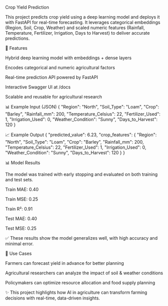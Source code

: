 
Crop Yield Prediction

This project predicts crop yield using a deep learning model and deploys it with FastAPI for real-time forecasting. It leverages categorical embeddings (Region, Soil, Crop, Weather) and scaled numeric features (Rainfall, Temperature, Fertilizer, Irrigation, Days to Harvest) to deliver accurate predictions.

📌 Features

Hybrid deep learning model with embeddings + dense layers

Encodes categorical and numeric agricultural factors

Real-time prediction API powered by FastAPI

Interactive Swagger UI at /docs

Scalable and reusable for agricultural research

📊 Example Input (JSON)
{
  "Region": "North",
  "Soil_Type": "Loam",
  "Crop": "Barley",
  "Rainfall_mm": 200,
  "Temperature_Celsius": 22,
  "Fertilizer_Used": 1,
  "Irrigation_Used": 0,
  "Weather_Condition": "Sunny",
  "Days_to_Harvest": 120
}

📈 Example Output
{
  "predicted_value": 6.23,
  "crop_features": {
    "Region": "North",
    "Soil_Type": "Loam",
    "Crop": "Barley",
    "Rainfall_mm": 200,
    "Temperature_Celsius": 22,
    "Fertilizer_Used": 1,
    "Irrigation_Used": 0,
    "Weather_Condition": "Sunny",
    "Days_to_Harvest": 120
  }
}

📊 Model Results

The model was trained with early stopping and evaluated on both training and test sets.

Train MAE: 0.40

Train MSE: 0.25

Train R²: 0.91

Test MAE: 0.40

Test MSE: 0.25

✅ These results show the model generalizes well, with high accuracy and minimal error.

🌱 Use Cases

Farmers can forecast yield in advance for better planning

Agricultural researchers can analyze the impact of soil & weather conditions

Policymakers can optimize resource allocation and food supply planning

✨ This project highlights how AI in agriculture can transform farming decisions with real-time, data-driven insights.